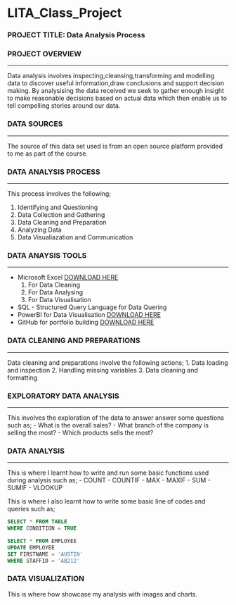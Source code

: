 # LITA_Class_Project

### PROJECT TITLE: Data Analysis Process

### PROJECT OVERVIEW
---
Data analysis involves inspecting,cleansing,transforming and modelling data to discover useful information,draw conclusions and support decision making. By analysising the data received we seek to gather enough insight to make reasonable decisions based on actual data which then enable us to tell compelling stories around our data.

### DATA SOURCES
---
The source of this data set used is from an open source platform provided to me as part of the course.

### DATA ANALYSIS PROCESS
---
This process involves the following;
   1.  Identifying and Questioning
   2.  Data Collection and Gathering
   3.  Data Cleaning and Preparation
   4.  Analyzing Data
   5.  Data Visualiazation and Communication

### DATA ANAYSIS TOOLS 
---
- Microsoft Excel [DOWNLOAD HERE](https://www.microsoft.com)
     1.  For Data Cleaning
     2.  For Data Analysing
     3.  For Data Visualisation
- SQL - Structured Query Language for Data Quering
- PowerBI for Data Visualisation [DOWNLOAD HERE](https://www.microsoft.com/en-us/download/details.aspx?id=58494)
- GitHub for portfolio building  [DOWNLOAD HERE](https://desktop.github.com/download/)

 ### DATA CLEANING AND PREPARATIONS
 ---
  Data cleaning and preparations involve the following actions;
     1.  Data loading and inspection
     2.  Handling missing variables
     3.  Data cleaning and formatting
     
### EXPLORATORY DATA ANALYSIS
---
  This involves the exploration of the data to answer answer some questions such as;
    - What is the overall sales?
    - What branch of the company is selling the most?
    - Which products sells the most?
    
### DATA ANALYSIS
---
  This is where I learnt how to write and run some basic functions used during analysis such as;
    - COUNT
    - COUNTIF
    - MAX
    - MAXIF
    - SUM
    - SUMIF
    - VLOOKUP
      
  This is where I also learnt how to write some basic line of codes and queries such as;
  
  ``` SQL
  SELECT * FROM TABLE
  WHERE CONDITION = TRUE
 ```

  ``` SQL
  SELECT * FROM EMPLOYEE
  UPDATE EMPLOYEE
  SET FIRSTNAME = 'AUSTIN'
  WHERE STAFFID = 'AB212'
  ```

### DATA VISUALIZATION
This is where how showcase my analysis with images and charts.

   

  
